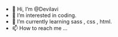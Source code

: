 - 👋 Hi, I’m @Devilavi
- 👀 I’m interested in coding.
- 🌱 I’m currently learning sass , css , html.
- 📫 How to reach me ...

<!---
Devilavi/Devilavi is a ✨ special ✨ repository because its `README.md` (this file) appears on your GitHub profile.
You can click the Preview link to take a look at your changes.
--->
